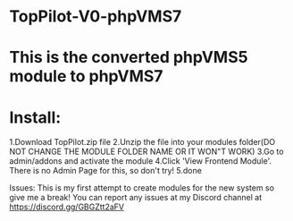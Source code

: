 # TopPilot-V0-phpVMS7
# This is the converted phpVMS5 module to phpVMS7

# Install:
1.Download TopPilot.zip file
2.Unzip the file into your modules folder(DO NOT CHANGE THE MODULE FOLDER NAME OR IT WON"T WORK)
3.Go to admin/addons and activate the module
4.Click 'View Frontend Module'. There is no Admin Page for this, so don't try!
5.done

Issues:
This is my first attempt to create modules for the new system so give me a break!
You can report any issues at my Discord channel at https://discord.gg/GBGZtt2aFV 
